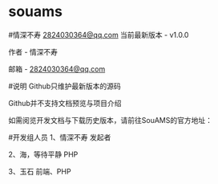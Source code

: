 # souams
#情深不寿
2824030364@qq.com
当前最新版本 - v1.0.0

作者 - 情深不寿

邮箱 - 2824030364@qq.com

#说明
Github只维护最新版本的源码

Github并不支持文档预览与项目介绍

如需阅览开发文档与下载历史版本，请前往SouAMS的官方地址：


#开发组人员
1、情深不寿  发起者

2、海，等待平静  PHP

3、玉石  前端、PHP
